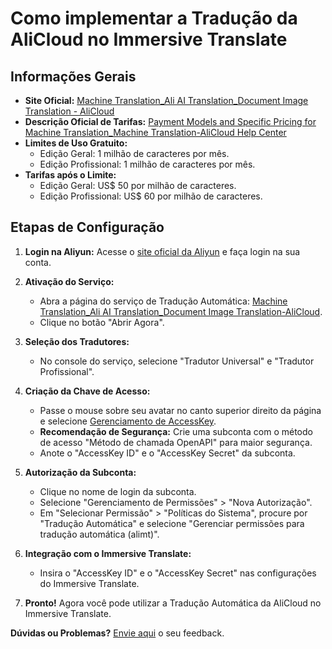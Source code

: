 # Como implementar a Tradução da AliCloud no Immersive Translate

## Informações Gerais

- **Site Oficial:** [Machine Translation_Ali AI Translation_Document Image Translation - AliCloud](https://www.aliyun.com/product/ai/alimt)
- **Descrição Oficial de Tarifas:** [Payment Models and Specific Pricing for Machine Translation_Machine Translation-AliCloud Help Center](https://help.aliyun.com/document_detail/197134.html)
- **Limites de Uso Gratuito:**
  - Edição Geral: 1 milhão de caracteres por mês.
  - Edição Profissional: 1 milhão de caracteres por mês.
- **Tarifas após o Limite:**
  - Edição Geral: US$ 50 por milhão de caracteres.
  - Edição Profissional: US$ 60 por milhão de caracteres.

## Etapas de Configuração

1. **Login na Aliyun:** Acesse o [site oficial da Aliyun](https://www.aliyun.com/) e faça login na sua conta.

2. **Ativação do Serviço:**

   - Abra a página do serviço de Tradução Automática: [Machine Translation_Ali AI Translation_Document Image Translation-AliCloud](https://www.aliyun.com/product/ai/alimt).
   - Clique no botão "Abrir Agora".

3. **Seleção dos Tradutores:**

   - No console do serviço, selecione "Tradutor Universal" e "Tradutor Profissional".

4. **Criação da Chave de Acesso:**

   - Passe o mouse sobre seu avatar no canto superior direito da página e selecione [Gerenciamento de AccessKey](https://ram.console.aliyun.com/manage/ak).
   - **Recomendação de Segurança:** Crie uma subconta com o método de acesso "Método de chamada OpenAPI" para maior segurança.
   - Anote o "AccessKey ID" e o "AccessKey Secret" da subconta.

5. **Autorização da Subconta:**

   - Clique no nome de login da subconta.
   - Selecione "Gerenciamento de Permissões" > "Nova Autorização".
   - Em "Selecionar Permissão" > "Políticas do Sistema", procure por "Tradução Automática" e selecione "Gerenciar permissões para tradução automática (alimt)".

6. **Integração com o Immersive Translate:**

   - Insira o "AccessKey ID" e o "AccessKey Secret" nas configurações do Immersive Translate.

7. **Pronto!** Agora você pode utilizar a Tradução Automática da AliCloud no Immersive Translate.

**Dúvidas ou Problemas?** [Envie aqui](https://github.com/immersive-translate/immersive-translate/issues/137) o seu feedback.
